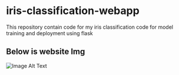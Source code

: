 # iris-classification-webapp
This repository contain code for my iris classification code for model training and deployment using flask

## Below is website Img
![Image Alt Text]([https://raw.githubusercontent.com/username/repository/main/path/to/image.png](https://github.com/GhufranBarcha/iris-classification-webapp/blob/main/websiteImg/predictImg.PNG?raw=true)https://github.com/GhufranBarcha/iris-classification-webapp/blob/main/websiteImg/predictImg.PNG?raw=true)
